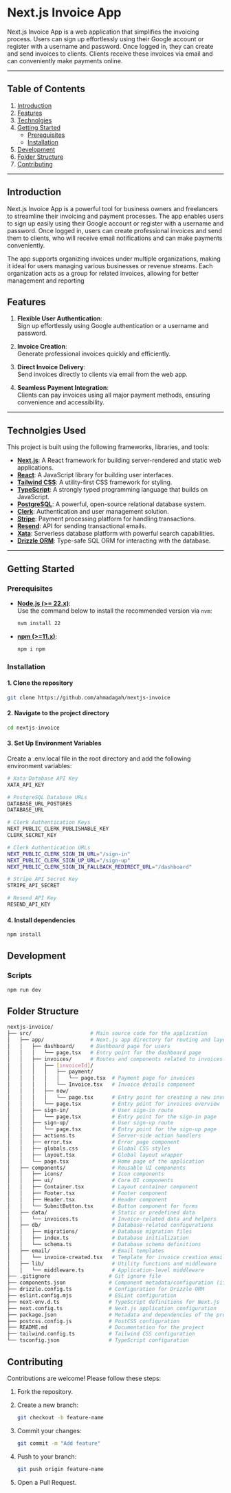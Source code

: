 # **Next.js Invoice App**

Next.js Invoice App is a web application that simplifies the invoicing process. Users can sign up effortlessly using their Google account or register with a username and password. Once logged in, they can create and send invoices to clients. Clients receive these invoices via email and can conveniently make payments online.

---

## **Table of Contents**

1. [Introduction](#introduction)
2. [Features](#features)
3. [Technolgies](#technolgies-used)
4. [Getting Started](#getting-started)
   - [Prerequisites](#prerequisites)
   - [Installation](#installation)
5. [Development](#development)
6. [Folder Structure](#folder-structure)
7. [Contributing](#contributing)

---

## **Introduction**

Next.js Invoice App is a powerful tool for business owners and freelancers to streamline their invoicing and payment processes. The app enables users to sign up easily using their Google account or register with a username and password. Once logged in, users can create professional invoices and send them to clients, who will receive email notifications and can make payments conveniently.

The app supports organizing invoices under multiple organizations, making it ideal for users managing various businesses or revenue streams. Each organization acts as a group for related invoices, allowing for better management and reporting

## **Features**

1. **Flexible User Authentication**:  
   Sign up effortlessly using Google authentication or a username and password.

2. **Invoice Creation**:  
   Generate professional invoices quickly and efficiently.

3. **Direct Invoice Delivery**:  
   Send invoices directly to clients via email from the web app.

4. **Seamless Payment Integration**:  
   Clients can pay invoices using all major payment methods, ensuring convenience and accessibility.

---

## **Technolgies Used**

This project is built using the following frameworks, libraries, and tools:

- **[Next.js](https://nextjs.org/)**: A React framework for building server-rendered and static web applications.
- **[React](https://reactjs.org/)**: A JavaScript library for building user interfaces.
- **[Tailwind CSS](https://tailwindcss.com/)**: A utility-first CSS framework for styling.
- **[TypeScript](https://www.typescriptlang.org/)**: A strongly typed programming language that builds on JavaScript.
- **[PostgreSQL](https://www.postgresql.org/)**: A powerful, open-source relational database system.
- **[Clerk](https://clerk.dev/)**: Authentication and user management solution.
- **[Stripe](https://stripe.com/)**: Payment processing platform for handling transactions.
- **[Resend](https://resend.com/)**: API for sending transactional emails.
- **[Xata](https://xata.io/)**: Serverless database platform with powerful search capabilities.
- **[Drizzle ORM](https://orm.drizzle.team/)**: Type-safe SQL ORM for interacting with the database.

---

## **Getting Started**

### **Prerequisites**

- **[Node.js (>= 22.x)](https://nodejs.org/en/download)**:  
   Use the command below to install the recommended version via `nvm`:

  ```bash
  nvm install 22
  ```

- **[npm (>=11.x)](https://www.npmjs.com/package/npm)**:

  ```bash
  npm i npm
  ```

### **Installation**

#### 1. **Clone the repository**

```bash
git clone https://github.com/ahmadagah/nextjs-invoice
```

#### 2. **Navigate to the project directory**

```bash
cd nextjs-invoice
```

#### 3. **Set Up Environment Variables**

Create a .env.local file in the root directory and add the following environment variables:

```bash
# Xata Database API Key
XATA_API_KEY

# PostgreSQL Database URLs
DATABASE_URL_POSTGRES
DATABASE_URL

# Clerk Authentication Keys
NEXT_PUBLIC_CLERK_PUBLISHABLE_KEY
CLERK_SECRET_KEY

# Clerk Authentication URLs
NEXT_PUBLIC_CLERK_SIGN_IN_URL="/sign-in"
NEXT_PUBLIC_CLERK_SIGN_UP_URL="/sign-up"
NEXT_PUBLIC_CLERK_SIGN_IN_FALLBACK_REDIRECT_URL="/dashboard"

# Stripe API Secret Key
STRIPE_API_SECRET

# Resend API Key
RESEND_API_KEY
```

#### 4. **Install dependencies**

```bash
npm install
```

## Development

### Scripts

```bash
npm run dev
```

## **Folder Structure**

```bash
nextjs-invoice/
├── src/                   # Main source code for the application
│   ├── app/               # Next.js app directory for routing and layout
│   │   ├── dashboard/     # Dashboard page for users
│   │   │   └── page.tsx   # Entry point for the dashboard page
│   │   ├── invoices/      # Routes and components related to invoices
│   │   │   ├── [invoiceId]/
│   │   │   │   ├── payment/
│   │   │   │   │   └── page.tsx  # Payment page for invoices
│   │   │   │   └── Invoice.tsx   # Invoice details component
│   │   │   ├── new/
│   │   │   │   └── page.tsx      # Entry point for creating a new invoice
│   │   │   └── page.tsx          # Entry point for invoices overview
│   │   ├── sign-in/              # User sign-in route
│   │   │   └── page.tsx          # Entry point for the sign-in page
│   │   ├── sign-up/              # User sign-up route
│   │   │   └── page.tsx          # Entry point for the sign-up page
│   │   ├── actions.ts            # Server-side action handlers
│   │   ├── error.tsx             # Error page component
│   │   ├── globals.css           # Global CSS styles
│   │   ├── layout.tsx            # Global layout wrapper
│   │   └── page.tsx              # Home page of the application
│   ├── components/               # Reusable UI components
│   │   ├── icons/                # Icon components
│   │   ├── ui/                   # Core UI components
│   │   ├── Container.tsx         # Layout container component
│   │   ├── Footer.tsx            # Footer component
│   │   ├── Header.tsx            # Header component
│   │   └── SubmitButton.tsx      # Button component for forms
│   ├── data/                     # Static or predefined data
│   │   └── invoices.ts           # Invoice-related data and helpers
│   ├── db/                       # Database-related configurations
│   │   ├── migrations/           # Database migration files
│   │   ├── index.ts              # Database initialization
│   │   └── schema.ts             # Database schema definitions
│   ├── email/                    # Email templates
│   │   └── invoice-created.tsx   # Template for invoice creation emails
│   ├── lib/                      # Utility functions and middleware
│   │   └── middleware.ts         # Application-level middleware
├── .gitignore                   # Git ignore file
├── components.json              # Component metadata/configuration (if applicable)
├── drizzle.config.ts            # Configuration for Drizzle ORM
├── eslint.config.mjs            # ESLint configuration
├── next-env.d.ts                # TypeScript definitions for Next.js
├── next.config.ts               # Next.js application configuration
├── package.json                 # Metadata and dependencies of the project
├── postcss.config.js            # PostCSS configuration
├── README.md                    # Documentation for the project
├── tailwind.config.ts           # Tailwind CSS configuration
└── tsconfig.json                # TypeScript configuration
```

## Contributing

Contributions are welcome! Please follow these steps:

1. Fork the repository.

2. Create a new branch:

   ```bash
   git checkout -b feature-name
   ```

3. Commit your changes:

   ```bash
   git commit -m "Add feature"
   ```

4. Push to your branch:

   ```bash
   git push origin feature-name
   ```

5. Open a Pull Request.
